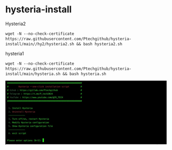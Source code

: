 # hysteria-install


Hysteria2

```
wget -N --no-check-certificate https://raw.githubusercontent.com/Ptechgithub/hysteria-install/main//hy2/hysteria2.sh && bash hysteria2.sh
```


hysteria1

```
wget -N --no-check-certificate https://raw.githubusercontent.com/Ptechgithub/hysteria-install/main/hysteria.sh && bash hysteria.sh
```
![1](https://raw.githubusercontent.com/Ptechgithub/hysteria-install/main/media/1.jpg)
